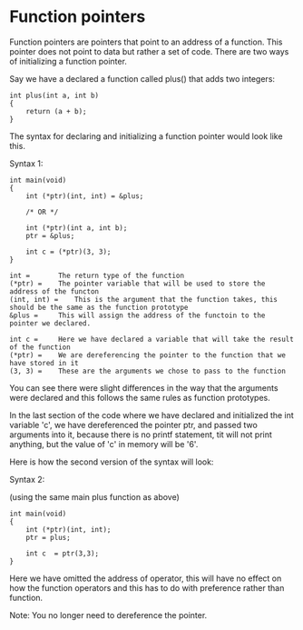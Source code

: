 # Function pointers

Function pointers are pointers that point to an address of a function. This pointer does not point to data but rather a set of code. There are two ways of initializing a function pointer.

Say we have a declared a function called plus() that adds two integers:

	int plus(int a, int b)
	{
		return (a + b);
	}
	
The syntax for declaring and initializing a function pointer would look like this.

Syntax 1:

	int main(void)
	{
		int (*ptr)(int, int) = &plus;

		/* OR */

		int (*ptr)(int a, int b);
		ptr = &plus;
	
		int c = (*ptr)(3, 3);
	}

	int =		The return type of the function
	(*ptr) =	The pointer variable that will be used to store the address of the functon
	(int, int) =	This is the argument that the function takes, this should be the same as the function prototype
	&plus =		This will assign the address of the functoin to the pointer we declared.

	int c =		Here we have declared a variable that will take the result of the function
	(*ptr) =	We are dereferencing the pointer to the function that we have stored in it
	(3, 3) = 	These are the arguments we chose to pass to the function

You can see there were slight differences in the way that the arguments were declared and this follows the same rules as function prototypes.

In the last section of the code where we have declared and initialized the int variable 'c', we have dereferenced the pointer ptr, and passed two arguments into it, because there is no printf statement, tit will not print anything, but the value of 'c' in memory will be '6'.

Here is how the second version of the syntax will look:

Syntax 2:

(using the same main plus function as above)

	int main(void)
	{
		int (*ptr)(int, int);
		ptr = plus;

		int c  = ptr(3,3);
	}

Here we have omitted the address of operator, this will have no effect on how the function operators and this has to do with preference rather than function.

Note: You no longer need to dereference the pointer.
